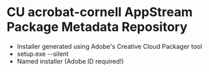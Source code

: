 # CU acrobat-cornell AppStream Package Metadata Repository

- Installer generated using Adobe's Creative Cloud Packager tool
- setup.exe --silent
- Named installer (Adobe ID required!)



